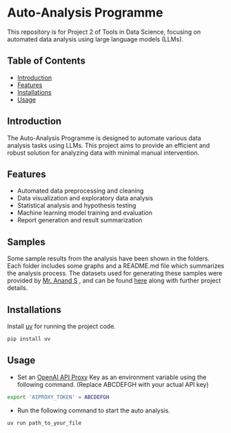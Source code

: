 # Auto-Analysis Programme

This repository is for Project 2 of Tools in Data Science, focusing on automated data analysis using large language models (LLMs).

## Table of Contents
- [Introduction](#introduction)
- [Features](#features)
- [Installations](#installations)
- [Usage](#usage)

## Introduction
The Auto-Analysis Programme is designed to automate various data analysis tasks using LLMs. This project aims to provide an efficient and robust solution for analyzing data with minimal manual intervention.

## Features
- Automated data preprocessing and cleaning
- Data visualization and exploratory data analysis
- Statistical analysis and hypothesis testing
- Machine learning model training and evaluation
- Report generation and result summarization

## Samples
Some sample results from the analysis have been shown in the folders. Each folder includes some graphs and a README.md file which summarizes the analysis process.
The datasets used for generating these samples were provided by [Mr. Anand S](https://sg.linkedin.com/in/sanand0) , and can be found [here](https://github.com/sanand0/tools-in-data-science-public/blob/tds-2024-t3/project-2-automated-analysis.md) along with further project details.

## Installations
Install [uv](https://docs.astral.sh/uv/guides/scripts) for running the project code.
```bash
pip install uv
```

## Usage
- Set an [OpenAI API Proxy](https://platform.openai.com/docs/api-reference/introduction) Key as an environment variable using the following command. (Replace ABCDEFGH with your actual API key)
```bash
export 'AIPROXY_TOKEN' = ABCDEFGH
```
- Run the following command to start the auto analysis.
```bash
uv run path_to_your_file
```
